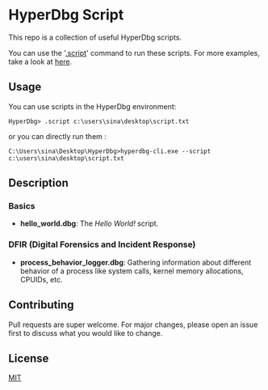# HyperDbg Script

This repo is a collection of useful HyperDbg scripts. 

You can use the '[.script](https://docs.hyperdbg.com/commands/meta-commands/.script)' command to run these scripts. For more examples, take a look at [here](https://docs.hyperdbg.com/using-hyperdbg/examples/running-hyperdbg-script).

## Usage

You can use scripts in the HyperDbg environment:

```
HyperDbg> .script c:\users\sina\desktop\script.txt
```

or you can directly run them :
```
C:\Users\sina\Desktop\HyperDbg>hyperdbg-cli.exe --script c:\users\sina\desktop\script.txt
```
## Description

### Basics
- **hello_world.dbg**: The *Hello World!* script.

### DFIR (Digital Forensics and Incident Response)
- **process_behavior_logger.dbg**: Gathering information about different behavior of a process like system calls, kernel memory allocations, CPUIDs, etc.

## Contributing
Pull requests are super welcome. For major changes, please open an issue first to discuss what you would like to change.

## License
[MIT](https://choosealicense.com/licenses/mit/)
